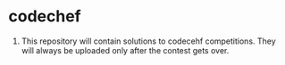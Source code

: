 # codechef
1. This repository will contain solutions to codecehf competitions. They will always be uploaded only after the contest gets over.
